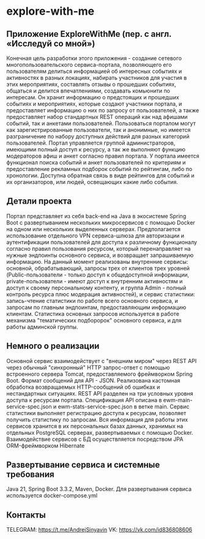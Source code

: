 # explore-with-me
## Приложение ExploreWithMe (пер. с англ. «Исследуй со мной»)

Конечная цель разработки этого приложения - создание сетевого многопользовательского сервиса-портала, позволяющего его пользователям делиться информацией об интересных событиях и активностях в разных локациях, набирать участников для участия в этих мероприятиях, составлять отзывы о прошедших событиях, общаться и делится впечатлениями, создавать комьюнити по интересам. Он хранит информацию о предстоящих и прошедших событиях и мероприятиях, которые создают участники портала, и предоставляет информацию о них по запросу от пользователей, а также предоставляет набор стандартных REST операций как над афишами событий, так и анкетами пользователей. Пользоваться порталом могут как зарегистрированные пользователи, так и анонимные, но имеется разграничение по набору доступных действий для разных категорий пользователей. Портал управляется группой администраторов, имеющими полный доступ к ресурсу, а так же выполняют функцию модераторов афиш и анкет согласно правил портала. У портала имеется функционал поиска событий и анкет пользователей по критериям и предоставление рекламных подборок событий по рейтингам, либо по хронологии. Доступна обратная связь в виде рейтингов для событий и их организаторов, или людей, освещающих какие либо события.

## Детали проекта

Портал представляет из себя back-end на Java в экосистеме Spring Boot c развертыванием нескольких микросервисов с помощью Docker на одном или нескольких выделенных серверах. Предполагается использование отдельного VPN сервиса-шлюза для авторизации и аутентификации пользователей для доступа к различному функционалу согласно правил пользования ресурсом, который перенаправляет на нужные эндпоинты основного сервиса, и возвращает запрашиваемую информацию. На данный момент реализованы внутренние сервисы: основной, обрабатывающий, запросы трех от клиентов трех уровней (Public-пользователи - только доступ к общедоступной информации, private-пользователи - имеют доступ к внутренним активностям и доступ к своему персональному контенту, и группа Admin - полный контроль ресурса плюс модерация активностей), и сервис статистики: запись-чтение статистики по работе всего основного сервиса, и запросам по главным эндпоинтам, предоставляющим информацию клиентам. Статистика основных запросов используется в работе механизма "тематических подборорок" основного сервиса, и для работы админской группы.

## Немного о реализации

Основной сервис взаимодействует с "внешним миром" через REST API через обычный "синхронный" HTTP запрос-ответ c помощью встроенного сервера Tomcat, предоставляемого фреймворком Spring Boot. Формат сообщений для API - JSON. Реализована кастомная обработка возвращаемых HTTP-сообщений об ошибках и нестандартных ситуациях. REST API разделен на три условных уровня доступа к ресурсам портала. Спецификация API описана в ewm-main-service-spec.json и ewm-stats-service-spec.json в ветке main. Сервис статистики выполняет регистрацию доступа к ресурсам, позволяет получить статистику по запросам. Вся информация для работы этих сервисов хранится в их персональных базах данных, хранимых на отдельных PostgreSQL серверах, развертываемых с помощью Docker. Взаимодействие сервисов с БД осуществляется посредством JPA ORM-фреймворком Hibernate

## Развертывание сервиса и системные требования

Java 21, Spring Boot 3.3.2, Maven, Docker. Для развертывания сервиса используется docker-compose.yml 

## Контакты

TELEGRAM: https://t.me/AndrejSinyavin
VK: https://vk.com/id836808606
